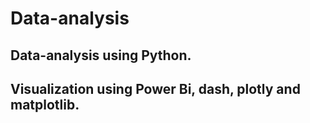 # Data-analysis
## Data-analysis using Python.
## Visualization using Power Bi, dash, plotly and matplotlib.

